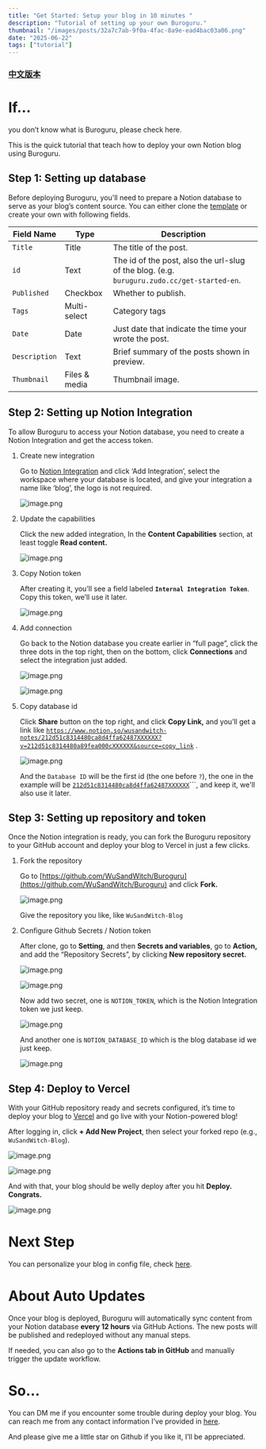 ```yaml
---
title: "Get Started: Setup your blog in 10 minutes "
description: "Tutorial of setting up your own Buroguru."
thumbnail: "/images/posts/32a7c7ab-9f0a-4fac-8a9e-ead4bac03a06.png"
date: "2025-06-22"
tags: ["tutorial"]
---
```


### [中文版本](https://buroguru.zudo.cc/posts/get-started-zh)


# If…


you don’t know what is Buroguru, please check here.


This is the quick tutorial that teach how to deploy your own Notion blog using Buroguru.


## Step 1: Setting up database


Before deploying Buroguru, you'll need to prepare a Notion database to serve as your blog’s content source. You can either clone the [template](/21ad51c831448068b621f3b5def5dd2d) or create your own with following fields.


| Field Name    | Type          | Description                                                                                 |
| ------------- | ------------- | ------------------------------------------------------------------------------------------- |
| `Title`       | Title         | The title of the post.                                                                      |
| `id`          | Text          | The id of the post, also the url-slug of the blog. (e.g. `buruguru.zudo.cc/get-started-en`. |
| `Published`   | Checkbox      | Whether to publish.                                                                         |
| `Tags`        | Multi-select  | Category tags                                                                               |
| `Date`        | Date          | Just date that indicate the time your wrote the post.                                       |
| `Description` | Text          | Brief summary of the posts shown in preview.                                                |
| `Thumbnail`   | Files & media | Thumbnail image.                                                                            |


## Step 2: Setting up Notion Integration


To allow Buroguru to access your Notion database, you need to create a Notion Integration and get the access token.

1. Create new integration

	Go to [Notion Integration](https://www.notion.so/profile/integrations) and click ‘Add Integration’, select the workspace where your database is located, and give your integration a name like ‘blog’, the logo is not required.


	![image.png](/images/posts/701768e7-3cf0-4179-aa94-ee2399ed6fff.png)

2. Update the capabilities

	Click the new added integration, In the **Content Capabilities** section, at least toggle **Read content.**


	![image.png](/images/posts/6a58c0ce-7cf8-402f-8cdd-610e150e89cf.png)

3. Copy Notion token

	After creating it, you’ll see a field labeled **`Internal Integration Token`**. Copy this token, we’ll use it later.


	![image.png](/images/posts/42a72529-cdb9-4cc1-bb0c-6060b65db4a7.png)

4. Add connection

	Go back to the Notion database you create earlier in “full page”, click the three dots in the top right, then on the bottom, click **Connections** and select the integration just added.


	![image.png](/images/posts/bff469d5-e6bb-4ee1-a589-9a26e7bad4ee.png)


	![image.png](/images/posts/24e75b9e-e689-4a73-9712-1dbbc09440e2.png)

5. Copy database id

	Click **Share** button on the top right, and click **Copy Link,** and you’ll get a link like [`https://www.notion.so/wusandwitch-notes/212d51c8314480ca8d4ffa62487XXXXXX?v=212d51c8314480a89fea000cXXXXXX&source=copy_link`](https://www.notion.so/wusandwitch-notes/212d51c8314480ca8d4ffa624873e734?v=212d51c8314480a89fea000c43f4e73f) .


	![image.png](/images/posts/1183fdae-cb22-4b44-ba86-bb2391146c88.png)


	And the `Database ID` will be the first id (the one before `?`), the one in the example will be  [`212d51c8314480ca8d4ffa62487XXXXXX`](https://www.notion.so/wusandwitch-notes/212d51c8314480ca8d4ffa624873e734?v=212d51c8314480a89fea000c43f4e73f)```, and keep it, we'll also use it later.


## Step 3: Setting up repository and token


Once the Notion integration is ready, you can fork the Buroguru repository to your GitHub account and deploy your blog to Vercel in just a few clicks.

1. Fork the repository

	Go to [https://github.com/WuSandWitch/Buroguru](https://github.com/WuSandWitch/Buroguru) and click **Fork.**


	![image.png](/images/posts/ff9f5317-131f-4c6a-ba7e-27573f9df973.png)


	Give the repository you like, like `WuSandWitch-Blog`

2. Configure Github Secrets /  Notion token

	After clone, go to **Setting**, and then **Secrets and variables**, go to **Action,** and add the “Repository Secrets”, by clicking **New repository secret.**


	![image.png](/images/posts/c7f795a0-f9df-4e9e-bd7b-7526d63435ac.png)


	![image.png](/images/posts/0ec81781-e77d-4265-819f-dbd81d9b6028.png)


	Now add two secret, one is `NOTION_TOKEN`, which is the Notion Integration token we just keep.


	![image.png](/images/posts/039e794a-a2d4-4666-97eb-85ae27a92415.png)


	And another one is `NOTION_DATABASE_ID` which is the blog database id we just keep.


	![image.png](/images/posts/1065aa3a-c034-47b3-9505-7453136fd966.png)


## Step 4: Deploy to Vercel


With your GitHub repository ready and secrets configured, it’s time to deploy your blog to [Vercel](https://vercel.com/) and go live with your Notion-powered blog!


After logging in, click **+ Add New Project**, then select your forked repo (e.g., `WuSandWitch-Blog`).


![image.png](/images/posts/f7bede1c-d200-49e8-a4bf-ee16c3968466.png)


![image.png](/images/posts/0ae50b25-f96a-4a23-8675-0f93bce08e91.png)


And with that, your blog should be welly deploy after you hit **Deploy. Congrats.**


![image.png](/images/posts/21d9d26d-714b-4dc4-bcf9-47f73ea12def.png)


# Next Step


You can personalize your blog in config file, check [here](https://buroguru.zudo.cc/posts/config-guide-en).


# About Auto Updates


Once your blog is deployed, Buroguru will automatically sync content from your Notion database **every 12 hours** via GitHub Actions. The new posts will be published and redeployed without any manual steps.


If needed, you can also go to the **Actions tab in GitHub** and manually trigger the update workflow.


# So…


You can DM me if you encounter some trouble during deploy your blog. You can reach me from any contact information I’ve provided in [here](https://wusandwitch.zudo.cc/).


And please give me a little star on Github if you like it, I’ll be appreciated.

